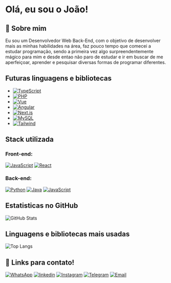 # Olá, eu sou o João! 


## 🚀 Sobre mim
Eu sou um Desenvolvedor Web Back-End, com o objetivo de desenvolver mais as minhas habilidades na área, faz pouco tempo que comecei a estudar programação, sendo a primeira vez algo surpreendentemente mágico para mim e desde entao não paro de estudar e ir em buscar de me aperfeiçoar, aprender e pesquisar diversas formas de programar diferentes.
 


## Futuras linguagens e bibliotecas

- [![TypeScript](https://img.shields.io/badge/TypeScript-007ACC?style=for-the-badge&logo=typescript&logoColor=white)](https://www.typescriptlang.org)
- [![PHP](https://img.shields.io/badge/PHP-777BB4?style=for-the-badge&logo=php&logoColor=white)](https://www.php.net)
- [![Vue](https://img.shields.io/badge/vuejs-%2335495e.svg?style=for-the-badge&logo=vuedotjs&logoColor=%234FC08D)](https://vuejs.org)
- [![Angular](https://img.shields.io/badge/Angular-DD0031?style=for-the-badge&logo=angular&logoColor=white)](https://angular.io)
- [![Next.js](https://img.shields.io/badge/Next.js-000000?style=for-the-badge&logo=next.js)](https://nextjs.org/)
- [![MySQL](https://img.shields.io/badge/MySQL-00000F?style=for-the-badge&logo=mysql&logoColor=white)](https://www.mysql.com)
- [![Tailwind](https://img.shields.io/badge/tailwindcss-%2338B2AC.svg?style=for-the-badge&logo=tailwind-css&logoColor=white)](https://tailwindcss.com)


## Stack utilizada

### Front-end:
[![JavaScript](https://img.shields.io/badge/JavaScript-F7DF1E?style=for-the-badge&logo=javascript&logoColor=black)](https://developer.mozilla.org/pt-BR/docs/Web/JavaScript)
[![React](https://img.shields.io/badge/React-20232A?style=for-the-badge&logo=react&logoColor=61DAFB)](https://react.dev)


### Back-end:
[![Python](https://img.shields.io/badge/python-3670A0?style=for-the-badge&logo=python&logoColor=ffdd54)](https://www.python.org)
[![Java](https://img.shields.io/badge/java-%23ED8B00.svg?style=for-the-badge&logo=openjdk&logoColor=white)](https://www.java.com/pt-BR/) 
[![JavaScript](https://img.shields.io/badge/JavaScript-F7DF1E?style=for-the-badge&logo=javascript&logoColor=black)](https://developer.mozilla.org/pt-BR/docs/Web/JavaScript)

## Estatisticas no GitHub

![GitHub Stats](https://github-readme-stats.vercel.app/api?username=r0ld40&theme=transparent&bg_color=000&border_color=30A3DC&show_icons=true&icon_color=30A3DC&title_color=E94D5F&text_color=FFF)

## Linguagens e bibliotecas mais usadas

![Top Langs](https://github-readme-stats-git-masterrstaa-rickstaa.vercel.app/api/top-langs/?username=r0ld40&layout=compact&bg_color=000&border_color=30A3DC&title_color=E94D5F&text_color=FFF)

## 🔗 Links para contato!

[![WhatsApp](https://img.shields.io/badge/WhatsApp-000?style=for-the-badge&logo=whatsapp&logoColor=)](https://wa.me/5548996160632)
[![linkedin](https://img.shields.io/badge/linkedin-000?style=for-the-badge&logo=linkedin&logoColor=blue)](https://www.linkedin.com/in/roldao-jv/)
[![Instagram](https://img.shields.io/badge/instagram-000?style=for-the-badge&logo=instagram&logoColor=)](https://www.instagram.com/roldao_jv/)
[![Telegram](https://img.shields.io/badge/Telegram-000?style=for-the-badge&logo=telegram&logoColor=2CA5E0)](https://t.me/R0LD40)
[![Email](https://img.shields.io/badge/email-000?style=for-the-badge&logo=gmail&logoColor=)](mailto:roldao0634@gmail.com)
